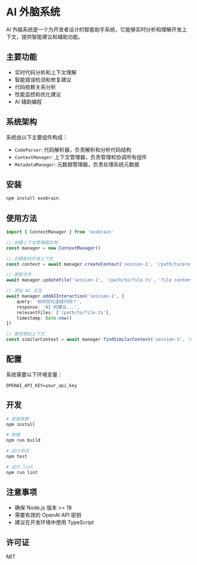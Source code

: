 # AI 外脑系统

AI 外脑系统是一个为开发者设计的智能助手系统，它能够实时分析和理解开发上下文，提供智能建议和辅助功能。

## 主要功能

- 实时代码分析和上下文理解
- 智能错误检测和修复建议
- 代码依赖关系分析
- 性能监控和优化建议
- AI 辅助编程

## 系统架构

系统由以下主要组件构成：

- `CodeParser`: 代码解析器，负责解析和分析代码结构
- `ContextManager`: 上下文管理器，负责管理和协调所有组件
- `MetadataManager`: 元数据管理器，负责处理系统元数据

## 安装

```bash
npm install exobrain
```

## 使用方法

```typescript
import { ContextManager } from 'exobrain'

// 创建上下文管理器实例
const manager = new ContextManager()

// 创建新的开发上下文
const context = await manager.createContext('session-1', '/path/to/project')

// 更新文件
await manager.updateFile('session-1', '/path/to/file.ts', 'file content')

// 添加 AI 交互
await manager.addAIInteraction('session-1', {
    query: '如何优化这段代码？',
    response: 'AI 的建议...',
    relevantFiles: ['/path/to/file.ts'],
    timestamp: Date.now()
})

// 查找相似上下文
const similarContext = await manager.findSimilarContext('session-1', '优化性能')
```

## 配置

系统需要以下环境变量：

```env
OPENAI_API_KEY=your_api_key
```

## 开发

```bash
# 安装依赖
npm install

# 构建
npm run build

# 运行测试
npm test

# 运行 lint
npm run lint
```

## 注意事项

- 确保 Node.js 版本 >= 18
- 需要有效的 OpenAI API 密钥
- 建议在开发环境中使用 TypeScript

## 许可证

MIT 